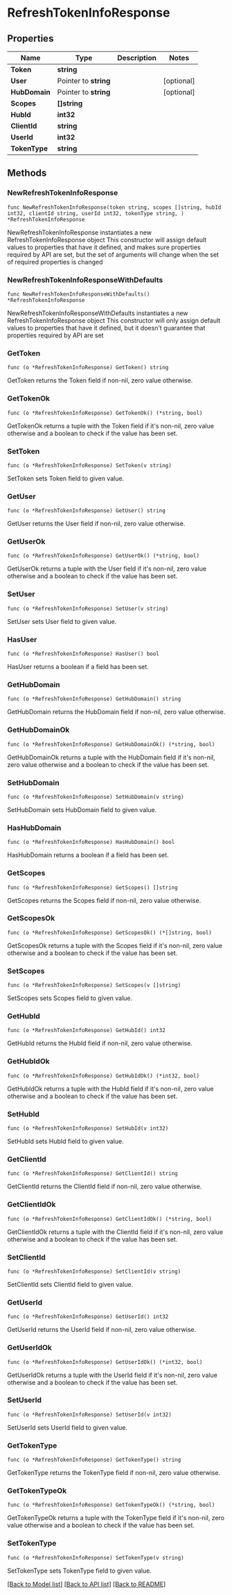 # RefreshTokenInfoResponse

## Properties

Name | Type | Description | Notes
------------ | ------------- | ------------- | -------------
**Token** | **string** |  | 
**User** | Pointer to **string** |  | [optional] 
**HubDomain** | Pointer to **string** |  | [optional] 
**Scopes** | **[]string** |  | 
**HubId** | **int32** |  | 
**ClientId** | **string** |  | 
**UserId** | **int32** |  | 
**TokenType** | **string** |  | 

## Methods

### NewRefreshTokenInfoResponse

`func NewRefreshTokenInfoResponse(token string, scopes []string, hubId int32, clientId string, userId int32, tokenType string, ) *RefreshTokenInfoResponse`

NewRefreshTokenInfoResponse instantiates a new RefreshTokenInfoResponse object
This constructor will assign default values to properties that have it defined,
and makes sure properties required by API are set, but the set of arguments
will change when the set of required properties is changed

### NewRefreshTokenInfoResponseWithDefaults

`func NewRefreshTokenInfoResponseWithDefaults() *RefreshTokenInfoResponse`

NewRefreshTokenInfoResponseWithDefaults instantiates a new RefreshTokenInfoResponse object
This constructor will only assign default values to properties that have it defined,
but it doesn't guarantee that properties required by API are set

### GetToken

`func (o *RefreshTokenInfoResponse) GetToken() string`

GetToken returns the Token field if non-nil, zero value otherwise.

### GetTokenOk

`func (o *RefreshTokenInfoResponse) GetTokenOk() (*string, bool)`

GetTokenOk returns a tuple with the Token field if it's non-nil, zero value otherwise
and a boolean to check if the value has been set.

### SetToken

`func (o *RefreshTokenInfoResponse) SetToken(v string)`

SetToken sets Token field to given value.


### GetUser

`func (o *RefreshTokenInfoResponse) GetUser() string`

GetUser returns the User field if non-nil, zero value otherwise.

### GetUserOk

`func (o *RefreshTokenInfoResponse) GetUserOk() (*string, bool)`

GetUserOk returns a tuple with the User field if it's non-nil, zero value otherwise
and a boolean to check if the value has been set.

### SetUser

`func (o *RefreshTokenInfoResponse) SetUser(v string)`

SetUser sets User field to given value.

### HasUser

`func (o *RefreshTokenInfoResponse) HasUser() bool`

HasUser returns a boolean if a field has been set.

### GetHubDomain

`func (o *RefreshTokenInfoResponse) GetHubDomain() string`

GetHubDomain returns the HubDomain field if non-nil, zero value otherwise.

### GetHubDomainOk

`func (o *RefreshTokenInfoResponse) GetHubDomainOk() (*string, bool)`

GetHubDomainOk returns a tuple with the HubDomain field if it's non-nil, zero value otherwise
and a boolean to check if the value has been set.

### SetHubDomain

`func (o *RefreshTokenInfoResponse) SetHubDomain(v string)`

SetHubDomain sets HubDomain field to given value.

### HasHubDomain

`func (o *RefreshTokenInfoResponse) HasHubDomain() bool`

HasHubDomain returns a boolean if a field has been set.

### GetScopes

`func (o *RefreshTokenInfoResponse) GetScopes() []string`

GetScopes returns the Scopes field if non-nil, zero value otherwise.

### GetScopesOk

`func (o *RefreshTokenInfoResponse) GetScopesOk() (*[]string, bool)`

GetScopesOk returns a tuple with the Scopes field if it's non-nil, zero value otherwise
and a boolean to check if the value has been set.

### SetScopes

`func (o *RefreshTokenInfoResponse) SetScopes(v []string)`

SetScopes sets Scopes field to given value.


### GetHubId

`func (o *RefreshTokenInfoResponse) GetHubId() int32`

GetHubId returns the HubId field if non-nil, zero value otherwise.

### GetHubIdOk

`func (o *RefreshTokenInfoResponse) GetHubIdOk() (*int32, bool)`

GetHubIdOk returns a tuple with the HubId field if it's non-nil, zero value otherwise
and a boolean to check if the value has been set.

### SetHubId

`func (o *RefreshTokenInfoResponse) SetHubId(v int32)`

SetHubId sets HubId field to given value.


### GetClientId

`func (o *RefreshTokenInfoResponse) GetClientId() string`

GetClientId returns the ClientId field if non-nil, zero value otherwise.

### GetClientIdOk

`func (o *RefreshTokenInfoResponse) GetClientIdOk() (*string, bool)`

GetClientIdOk returns a tuple with the ClientId field if it's non-nil, zero value otherwise
and a boolean to check if the value has been set.

### SetClientId

`func (o *RefreshTokenInfoResponse) SetClientId(v string)`

SetClientId sets ClientId field to given value.


### GetUserId

`func (o *RefreshTokenInfoResponse) GetUserId() int32`

GetUserId returns the UserId field if non-nil, zero value otherwise.

### GetUserIdOk

`func (o *RefreshTokenInfoResponse) GetUserIdOk() (*int32, bool)`

GetUserIdOk returns a tuple with the UserId field if it's non-nil, zero value otherwise
and a boolean to check if the value has been set.

### SetUserId

`func (o *RefreshTokenInfoResponse) SetUserId(v int32)`

SetUserId sets UserId field to given value.


### GetTokenType

`func (o *RefreshTokenInfoResponse) GetTokenType() string`

GetTokenType returns the TokenType field if non-nil, zero value otherwise.

### GetTokenTypeOk

`func (o *RefreshTokenInfoResponse) GetTokenTypeOk() (*string, bool)`

GetTokenTypeOk returns a tuple with the TokenType field if it's non-nil, zero value otherwise
and a boolean to check if the value has been set.

### SetTokenType

`func (o *RefreshTokenInfoResponse) SetTokenType(v string)`

SetTokenType sets TokenType field to given value.



[[Back to Model list]](../README.md#documentation-for-models) [[Back to API list]](../README.md#documentation-for-api-endpoints) [[Back to README]](../README.md)


